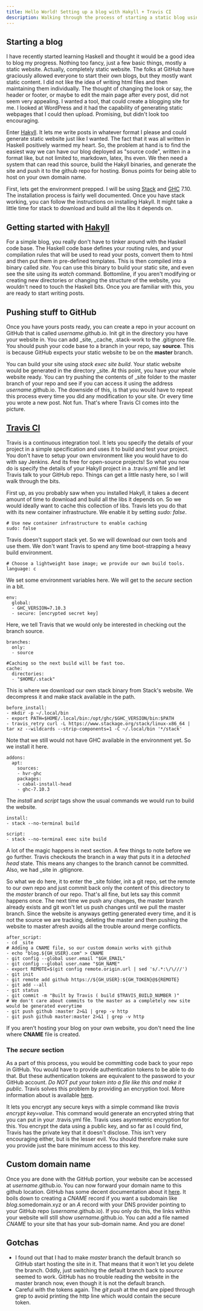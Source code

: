 ```yaml
---
title: Hello World! Setting up a blog with Hakyll + Travis CI
description: Walking through the process of starting a static blog using Hakyll and Travis CI
---
```


## Starting a blog
I have recently started learning Haskell and thought it would be a good idea to blog my progress. Nothing too fancy, just a few basic things, mostly a static website. Actually, completely static website. The folks at GitHub have graciously allowed everyone to start their own blogs, but they mostly want static content. I did not like the idea of writing html files and then maintaining them individually. The thought of changing the look or say, the header or footer, or maybe to edit the main page after every post, did not seem very appealing. I wanted a tool, that could create a blogging site for me. I looked at WordPress and it had the capability of generating static webpages that I could then upload. Promising, but didn't look too encouraging.

Enter [Hakyll](http://jaspervdj.be/hakyll). It lets me write posts in whatever format I please and could generate static website just like I wanted. The fact that it was all written in Haskell positively warmed my heart. So, the problem at hand is to find the easiest way we can have our blog deployed as "source code", written in a format like, but not limited to, markdown, latex, lhs even. We then need a system that can read this source, build the Hakyll binaries, and generate the site and push it to the github repo for hosting. Bonus points for being able to host on your own domain name.

First, lets get the environment prepped. I will be using [Stack](http://haskellstack.org/) and [GHC](https://www.haskell.org/ghc/) 7.10. The installation process is fairly well documented. Once you have stack working, you can follow the instructions on installing Hakyll. It might take a little time for stack to download and build all the libs it depends on.  

## Getting started with [Hakyll](http://jaspervdj.be/hakyll)
For a simple blog, you really don't have to tinker around with the Haskell code base. The Haskell code base defines your routing rules, and your compilation rules that will be used to read your posts, convert them to html and then put them in pre-defined templates. This is then compiled into a binary called _site_. You can use this binary to build your static site, and even see the site using its _watch_ command. Bottomline, if you aren't modifying or creating new directories or changing the structure of the website, you wouldn't need to touch the Haskell bits. Once you are familiar with this, you are ready to start writing posts.

## Pushing stuff to GitHub
Once you have yours posts ready, you can create a repo in your account on GitHub that is called _username_.github.io. Init git in the directory you have your website in. You can add _site, _cache, .stack-work to the .gitignore file. You should push your code base to a branch in your repo, say __source__. This is because GitHub expects your static website to be on the __master__ branch. 

You can build your site using _stack exec site build_. Your static website would be generated in the directory _site. At this point, you have your whole website ready. You can try pushing the contents of _site folder to the master branch of your repo and see if you can access it using the address _username_.github.io. The downside of this, is that you would have to repeat this process every time you did any modification to your site. Or every time you wrote a new post. Not fun. That's where Travis CI comes into the picture.

## [Travis CI](https://travis-ci.org)
Travis is a continuous integration tool. It lets you specify the details of your project in a simple specification and uses it to build and test your project. You don't have to setup your own environment like you would have to do with say Jenkins. And its free for open-source projects! So what you now do is specify the details of your Hakyll project in a .travis.yml file and let Travis talk to your GitHub repo. Things can get a little nasty here, so I will walk through the bits.

First up, as you probably saw when you installed Hakyll, it takes a decent amount of time to download and build all the libs it depends on. So we would ideally want to cache this collection of libs. Travis lets you do that with its new container infrastructure. We enable it by setting _sudo: false_.

    # Use new container infrastructure to enable caching
    sudo: false

Travis doesn't support stack yet. So we will download our own tools and use them. We don't want Travis to spend any time boot-strapping a heavy build environment.

    # Choose a lightweight base image; we provide our own build tools.    
    language: c

We set some environment variables here. We will get to the _secure_ section in a bit.

    env:
      global:
      - GHC_VERSION=7.10.3
      - secure: [encrypted secret key]

Here, we tell Travis that we would only be interested in checking out the branch source.

    branches:
      only:
      - source
    
    #Caching so the next build will be fast too.    
    cache:
      directories:
      - "$HOME/.stack"

This is where we download our own stack binary from Stack's website. We decompress it and make stack available in the path.

    before_install:
    - mkdir -p ~/.local/bin
    - export PATH=$HOME/.local/bin:/opt/ghc/$GHC_VERSION/bin:$PATH
    - travis_retry curl -L https://www.stackage.org/stack/linux-x86_64 | tar xz --wildcards --strip-components=1 -C ~/.local/bin '*/stack'

Note that we still would not have GHC available in the environment yet. So we install it here.

    addons:
      apt:
        sources:
        - hvr-ghc
        packages:
        - cabal-install-head
        - ghc-7.10.3

The _install_ and _script_ tags show the usual commands we would run to build the website.

    install:
    - stack --no-terminal build
    
    script:
    - stack --no-terminal exec site build

A lot of the magic happens in next section. A few things to note before we go further. Travis checkouts the branch in a way that puts it in a _detached head_ state. This means any changes to the branch cannot be committed. Also, we had _site in .gitignore.

So what we do here, it to enter the _site folder, init a git repo, set the remote to our own repo and just commit back only the content of this directory to the _master_ branch of our repo. That's all fine, but lets say this commit happens once. The next time we push any changes, the master branch already exists and git won't let us push changes until we pull the master branch. Since the website is anyways getting generated every time, and it is not the source we are tracking, deleting the master and then pushing the website to master afresh avoids all the trouble around merge conflicts.

    after_script:
    - cd _site
    # Adding a CNAME file, so our custom domain works with github 
    - echo "blog.${GH_USER}.com" > CNAME  
    - git config --global user.email "$GH_EMAIL"
    - git config --global user.name "$GH_NAME"
    - export REMOTE=$(git config remote.origin.url | sed 's/.*:\/\///')
    - git init  
    - git remote add github https://${GH_USER}:${GH_TOKEN}@${REMOTE}
    - git add --all
    - git status
    - git commit -m "Built by Travis ( build $TRAVIS_BUILD_NUMBER )"
    # We don't care about commits to the master as a completely new site would be generated everytime  
    - git push github :master 2>&1 | grep -v http  
    - git push github master:master 2>&1 | grep -v http

If you aren't hosting your blog on your own website, you don't need the line where __CNAME__ file is created. 

### The _secure_ section
As a part of this process, you would be committing code back to your repo in GitHub. You would have to provide authentication tokens to be able to do that. But these authentication tokens are equivalent to the password to your GitHub account. _Do NOT put your token into a file like this and make it public_. Travis solves this problem by providing an encryption tool. More information about is available [here](https://docs.travis-ci.com/user/encryption-keys/). 

It lets you encrypt any secure keys with a simple command like _travis encrypt key=value_. This command would generate an encrypted string that you can put in your .travis.yml file. Travis uses asymmetric encryption for this. You encrypt the data using a public key, and so far as I could find, Travis has the private key that it doesn't disclose. This isn't very encouraging either, but is the lesser evil. You should therefore make sure you provide just the bare minimum access to this key. 

## Custom domain name
Once you are done with the GitHub portion, your website can be accessed at _username_.github.io. You can now forward your domain name to this github location. GitHub has some decent documentation about it [here](https://help.github.com/articles/setting-up-a-www-subdomain/). It boils down to creating a _CNAME_ record if you want a subdomain like _blog_.somedomain.xyz or an _A_ record with your DNS provider pointing to your GitHub repo (_username_.github.io). If you only do this, the links within your website will still show _username_.github.io. You can add a file named _CNAME_ to your site that has your sub-domain name. And you are done! 

## Gotchas
* I found out that I had to make _master_ branch the default branch so GitHub start hosting the site in it. That means that it won't let you delete the branch. Oddly, just switching the default branch back to _source_ seemed to work. GitHub has no trouble reading the website in the master branch now, even though it is not the default branch.
* Careful with the tokens again. The _git push_ at the end are piped through grep to avoid printing the http line which would contain the secure token.
